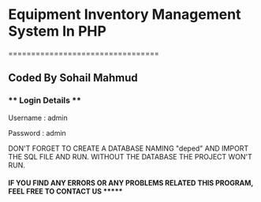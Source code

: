 # Equipment Inventory Management System In PHP
=================================
## Coded By Sohail Mahmud

### ** Login Details ** 

Username : admin

Password : admin

DON'T FORGET TO CREATE A DATABASE NAMING "deped" AND IMPORT THE SQL FILE AND RUN.
WITHOUT THE DATABASE THE PROJECT WON'T RUN.

#### IF YOU FIND ANY ERRORS OR ANY PROBLEMS RELATED THIS PROGRAM, FEEL FREE TO CONTACT US *****  
